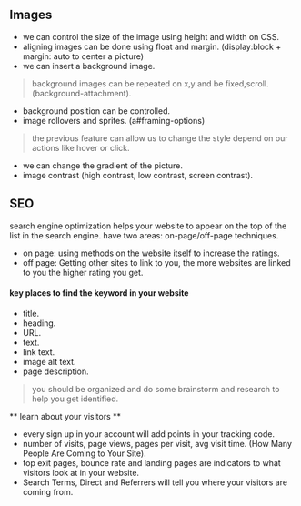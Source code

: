 ## Images
- we can control the size of the image using height and width on CSS.
- aligning images can be done using float and margin. (display:block + margin: auto to center a picture)
- we can insert a background image.
> background images can be repeated on x,y and be fixed,scroll. (background-attachment).
- background position can be controlled.
- image rollovers and sprites. (a#framing-options)
> the previous feature can allow us to change the style depend on our actions like hover or click.
- we can change the gradient of the picture.
- image contrast (high contrast, low contrast, screen contrast).

## SEO
search engine optimization helps your website to appear on the top of the list in the search engine.
have two areas: on-page/off-page techniques.
- on page: using methods on the website itself to increase the ratings.
- off page: Getting other sites to link to you, the more websites are linked to you the higher rating you get.

#### key places to find the keyword in your website
- title.
- heading.
- URL.
- text.
- link text.
- image alt text.
- page description.
> you should be organized and do some brainstorm and research to help you get identified.

** learn about your visitors **
- every sign up in your account will add points in your tracking code.
- number of visits, page views, pages per visit, avg visit time. (How Many People Are
Coming to Your Site).
- top exit pages, bounce rate and landing pages are indicators to what visitors look at in your website.
- Search Terms, Direct and Referrers will tell you where your visitors are coming from.

